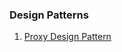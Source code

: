 ### Design Patterns

1. [Proxy Design Pattern](https://github.com/Priyanka-droid/DesignPatternAndImplementation/tree/feature/proxy-design-pattern/ProxyDesignPattern)
